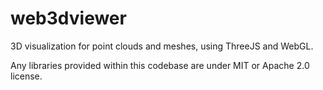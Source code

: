 web3dviewer
===========

3D visualization for point clouds and meshes, using ThreeJS and WebGL.

Any libraries provided within this codebase are under MIT or Apache 2.0 license.

